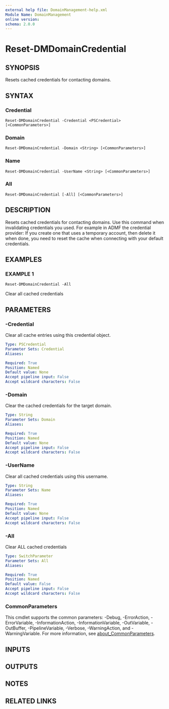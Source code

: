 ```yaml
---
external help file: DomainManagement-help.xml
Module Name: DomainManagement
online version:
schema: 2.0.0
---
```


# Reset-DMDomainCredential

## SYNOPSIS
Resets cached credentials for contacting domains.

## SYNTAX

### Credential
```
Reset-DMDomainCredential -Credential <PSCredential> [<CommonParameters>]
```

### Domain
```
Reset-DMDomainCredential -Domain <String> [<CommonParameters>]
```

### Name
```
Reset-DMDomainCredential -UserName <String> [<CommonParameters>]
```

### All
```
Reset-DMDomainCredential [-All] [<CommonParameters>]
```

## DESCRIPTION
Resets cached credentials for contacting domains.
Use this command when invalidating credentials you used.
For example in ADMF the credential provider:
If you create one that uses a temporary account, then delete it when done, you need to reset the cache when connecting with your default credentials.

## EXAMPLES

### EXAMPLE 1
```
Reset-DMDomainCredential -All
```

Clear all cached credentials

## PARAMETERS

### -Credential
Clear all cache entries using this credential object.

```yaml
Type: PSCredential
Parameter Sets: Credential
Aliases:

Required: True
Position: Named
Default value: None
Accept pipeline input: False
Accept wildcard characters: False
```

### -Domain
Clear the cached credentials for the target domain.

```yaml
Type: String
Parameter Sets: Domain
Aliases:

Required: True
Position: Named
Default value: None
Accept pipeline input: False
Accept wildcard characters: False
```

### -UserName
Clear all cached credentials using this username.

```yaml
Type: String
Parameter Sets: Name
Aliases:

Required: True
Position: Named
Default value: None
Accept pipeline input: False
Accept wildcard characters: False
```

### -All
Clear ALL cached credentials

```yaml
Type: SwitchParameter
Parameter Sets: All
Aliases:

Required: True
Position: Named
Default value: False
Accept pipeline input: False
Accept wildcard characters: False
```

### CommonParameters
This cmdlet supports the common parameters: -Debug, -ErrorAction, -ErrorVariable, -InformationAction, -InformationVariable, -OutVariable, -OutBuffer, -PipelineVariable, -Verbose, -WarningAction, and -WarningVariable. For more information, see [about_CommonParameters](http://go.microsoft.com/fwlink/?LinkID=113216).

## INPUTS

## OUTPUTS

## NOTES

## RELATED LINKS
